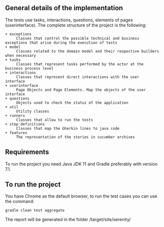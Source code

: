 ## General details of the implementation

The tests use tasks, interactions, questions, elements of pages (userinterface).
The complete structure of the project is the following:

````
+ exceptions
     Classes that control the possible technical and business exceptions that arise during the execution of tests
+ model
     Classes related to the domain model and their respective builders when necessary
+ tasks
     Classes that represent tasks performed by the actor at the business process level
+ interactions
     Classes that represent direct interactions with the user interface
+ userinterface
     Page Objects and Page Elements. Map the objects of the user interface
+ questions
     Objects used to check the status of the application
+ util
     Utility classes
+ runners
     Classes that allow to run the tests
+ step definitions
     Classes that map the Gherkin lines to java code
+ features
     The representation of the stories in cucumber archives
````
## Requirements

To run the project you need Java JDK 11 and Gradle preferably with version 7.1.

## To run the project

You have Chrome as the default browser, to run the test cases you can use the command:

    gradle clean test aggregate

The report will be generated in the folder /target/site/serenity/


